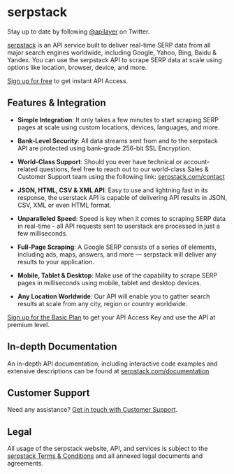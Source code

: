 # serpstack

Stay up to date by following [@apilayer](https://twitter.com/apilayer) on Twitter.

[serpstack](https://serpstack.com) is an API service built to deliver real-time SERP data from all major search engines worldwide, including Google, Yahoo, Bing, Baidu & Yandex. You can use the serpstack API to scrape SERP data at scale using options like location, browser, device, and more.  

[Sign up for free](https://serpstack.com/product) to get instant API Access.

## Features & Integration

* **Simple Integration**:
It only takes a few minutes to start scraping SERP pages at scale using custom locations, devices, languages, and more.

* **Bank-Level Security**:
All data streams sent from and to the serpstack API are protected using bank-grade 256-bit SSL Encryption.

* **World-Class Support**:
Should you ever have technical or account-related questions, feel free to reach out to our world-class Sales & Customer Support team using the following link: [serpstack.com/contact](https://serpstack.com/contact)

* **JSON, HTML, CSV & XML API**:
Easy to use and lightning fast in its response, the userstack API is capable of delivering API results in JSON, CSV, XML or even HTML format. 

* **Unparalleled Speed**:
Speed is key when it comes to scraping SERP data in real-time - all API requests sent to userstack are processed in just a few milliseconds. 

* **Full-Page Scraping**:
A Google SERP consists of a series of elements, including ads, maps, answers, and more — serpstack will deliver any results to your application.

* **Mobile, Tablet & Desktop**:
Make use of the capability to scrape SERP pages in milliseconds using mobile, tablet and desktop devices.

* **Any Location Worldwide**:
Our API will enable you to gather search results at scale from any city, region or country worldwide.

[Sign up for the Basic Plan](https://serpstack.com/signup/basic) to get your API Access Key and use the API at premium level.

## In-depth Documentation

An in-depth API documentation, including interactive code examples and extensive descriptions can be found at [serpstack.com/documentation](https://serpstack.com/documentation)

## Customer Support
Need any assistance? [Get in touch with Customer Support](mailto:support@userstack.com).

## Legal

All usage of the serpstack website, API, and services is subject to the [serpstack Terms & Conditions](https://serpstack.com/terms) and all annexed legal documents and agreements.
